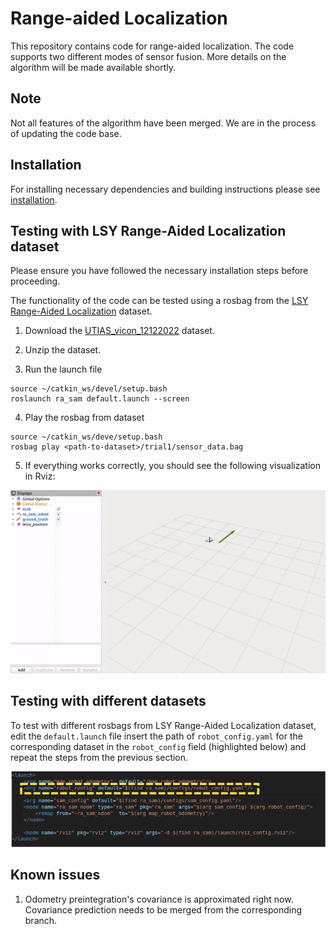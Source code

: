 # Range-aided Localization
This repository contains code for range-aided localization. The code supports two different modes of sensor fusion. More details on the algorithm will be made available shortly.

## Note
Not all features of the algorithm have been merged. We are in the process of updating the code base. 

## Installation
For installing necessary dependencies and building instructions please see [installation](https://github.com/utiasDSL/ra_lan/tree/main#dependencies).

## Testing with LSY Range-Aided Localization dataset

Please ensure you have followed the necessary installation steps before proceeding.

The functionality of the code can be tested using a rosbag from the [LSY Range-Aided Localization](https://utiasdsl.github.io/utias_ra_loc) dataset. 

1. Download the [UTIAS_vicon_12122022](https://utiasdsl.github.io/utias_ra_loc/03_UTIAS_vicon_1212022.html#data-files) dataset.

2. Unzip the dataset.

3. Run the launch file
```
source ~/catkin_ws/devel/setup.bash
roslaunch ra_sam default.launch --screen
```

4. Play the rosbag from dataset

```
source ~/catkin_ws/deve/setup.bash
rosbag play <path-to-dataset>/trial1/sensor_data.bag
```

5. If everything works correctly, you should see the following visualization in Rviz:

<p align="center">
    <img src="doc/assets/ra_sam_trial1.gif" alt="drawing" width="600"/>
</p>


## Testing with different datasets

To test with different rosbags from LSY Range-Aided Localization dataset, edit the `default.launch` file insert the path of `robot_config.yaml` for the corresponding dataset in the `robot_config` field (highlighted below) and repeat the steps from the previous section.

<p align="center">
    <img src="doc/assets/edit_launch_file.png" alt="drawing" width="800"/>
</p>

## Known issues

1. Odometry preintegration's covariance is approximated right now. Covariance prediction needs to be merged from the corresponding branch.


